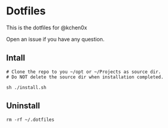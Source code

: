 # Dotfiles

This is the dotfiles for @kchen0x

Open an issue if you have any question.

## Intall

```
# Clone the repo to you ~/opt or ~/Projects as source dir.
# Do NOT delete the source dir when installation completed.

sh ./install.sh
```

## Uninstall

```
rm -rf ~/.dotfiles
```
